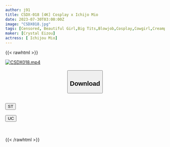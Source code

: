 ```yaml
---
author: j91
title: CSDX-018 [4K] Cosplay x Ichijo Mio
date: 2023-07-30T03:00:00Z
image: "CSDX018.jpg"
tags: [Censored, Beautiful Girl,Big Tits,Blowjob,Cosplay,Cowgirl,Creampie,Cunnilingus,Electric Massager,Handjob,Kiss,Slender,Solowork]
maker: [Crystal Eizou]
actress: [ Ichijou Mio]
---
```



{{< rawhtml >}}

<div class="video" data-videoid="dO31RP2X2GUkpXl">
    <a href="javascript:;">
        <img src="https://my.j91.asia/posts/CSDX018/CSDX018.jpg" width="WIDTH" height="HEIGHT" alt="CSDX018.mp4" loading="lazy">
    </a>
</div>

<script type="text/javascript" src="https://j91.asia/asset/on-demand-st.js"></script>

<br>
  <link rel="stylesheet" href="https://j91.asia/asset/bs5.css">
  
  <center>
  <button class="btn btn-primary" type="button" data-bs-toggle="collapse" data-bs-target=".multi-collapse" aria-expanded="false" aria-controls="multiCollapseExample1 multiCollapseExample2"><h2>Download</h2></button></center>
</p>
<div class="row">
  <div class="col">
    <div class="collapse multi-collapse" id="multiCollapseExample1">
      <div class="card card-body">
	      	      <br>
<div class="buttons">  
<a href="https://streamtape.to/v/dO31RP2X2GUkpXl"><button class="btn-hover color-3"><i class="fa fa-download"></i> ST</button></a></div>
    </div>
  </div>
</div>
  <div class="col">
    <div class="collapse multi-collapse" id="multiCollapseExample2">
      <div class="card card-body">
	      <br>
<div class="buttons">
    <a href="https://userscloud.com/5z1d0l6i726y"><button class="btn-hover color-9"><i class="fa fa-download"></i> UC</button></a></div>
<br><br>
      </div>
    </div>
  </div>
</div>

{{< /rawhtml >}}
